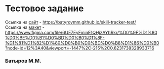 # Тестовое задание

Ссылка на [сайт](https://batyrovmm.github.io/skill-tracker-test/) - https://batyrovmm.github.io/skill-tracker-test/  
Ссылка на [макет](https://www.figma.com/file/6UE7EyFminE1QHjzAYhRkr/%D0%9F%D1%80%D0%BE%D0%B1%D0%BD%D0%B0%D1%8F-%D1%81%D1%82%D1%80%D0%B0%D0%BD%D0%B8%D1%86%D0%B0?node-id=12%3A40&viewport=-1447%2C-215%2C0.6231738328933716) - https://www.figma.com/file/6UE7EyFminE1QHjzAYhRkr/%D0%9F%D1%80%D0%BE%D0%B1%D0%BD%D0%B0%D1%8F-%D1%81%D1%82%D1%80%D0%B0%D0%BD%D0%B8%D1%86%D0%B0?node-id=12%3A40&viewport=-1447%2C-215%2C0.6231738328933716

### Батыров М.М.

